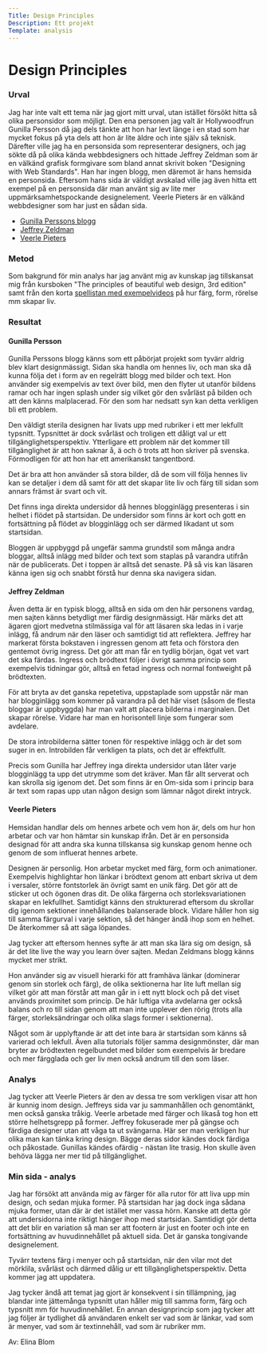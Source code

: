 ```yaml
---
Title: Design Principles
Description: Ett projekt
Template: analysis
---
```


Design Principles
=======================

### Urval
Jag har inte valt ett tema när jag gjort mitt urval, utan istället försökt hitta så olika personsidor som möjligt. Den ena personen jag valt är Hollywoodfrun Gunilla Persson då jag dels tänkte att hon har levt länge i en stad som har mycket fokus på yta dels att hon är lite äldre och inte själv så teknisk. Därefter ville jag ha en personsida som representerar designers, och jag sökte då på olika kända webbdesigners och hittade Jeffrey Zeldman som är en välkänd grafisk formgivare som bland annat skrivit boken "Designing with Web Standards". Han har ingen blogg, men däremot är hans hemsida en personsida. Eftersom hans sida är väldigt avskalad ville jag även hitta ett exempel på en personsida där man använt sig av lite mer uppmärksamhetspockande designelement. Veerle Pieters är en välkänd webbdesigner som har just en sådan sida.

- [Gunilla Perssons blogg](http://gunillapersson.blogspot.com/)
- [Jeffrey Zeldman](https://www.zeldman.com/)
- [Veerle Pieters](https://veerle.duoh.com/)

### Metod
Som bakgrund för min analys har jag använt mig av kunskap jag tillskansat mig från kursboken "The principles of beautiful web design, 3rd edition" samt från den korta [spellistan med exempelvideos](https://www.youtube.com/playlist?list=PLKtP9l5q3ce-oz7aoBkk-oEn4xzGbtqxU) på hur färg, form, rörelse mm skapar liv.

### Resultat
#### Gunilla Persson
Gunilla Perssons blogg känns som ett påbörjat projekt som tyvärr aldrig blev klart designmässigt. Sidan ska handla om hennes liv, och man ska då kunna följa det i form av en regelrätt blogg med bilder och text. Hon använder sig exempelvis av text över bild, men den flyter ut utanför bildens ramar och har ingen splash under sig vilket gör den svårläst på bilden och att den känns malplacerad. För den som har nedsatt syn kan detta verkligen bli ett problem. 

Den väldigt sterila designen har livats upp med rubriker i ett mer lekfullt typsnitt. Typsnittet är dock svårläst och troligen ett dåligt val ur ett tillgänglighetsperspektiv. Ytterligare ett problem när det kommer till tillgänglighet är att hon saknar å, ä och ö trots att hon skriver på svenska. Förmodligen för att hon har ett amerikanskt tangentbord.

Det är bra att hon använder så stora bilder, då de som vill följa hennes liv kan se detaljer i dem då samt för att det skapar lite liv och färg till sidan som annars främst är svart och vit.

Det finns inga direkta undersidor då hennes blogginlägg presenteras i sin helhet i flödet på startsidan. De undersidor som finns är kort och gott en fortsättning på flödet av blogginlägg och ser därmed likadant ut som startsidan.

Bloggen är uppbyggd på ungefär samma grundstil som många andra bloggar, alltså inlägg med bilder och text som staplas på varandra utifrån när de publicerats. Det i toppen är alltså det senaste. På så vis kan läsaren känna igen sig och snabbt förstå hur denna ska navigera sidan.

#### Jeffrey Zeldman
Även detta är en typisk blogg, alltså en sida om den här personens vardag, men sajten känns betydligt mer färdig designmässigt. Här märks det att ägaren gjort medvetna stilmässiga val för att läsaren ska ledas in i varje inlägg, få andrum när den läser och samtidigt tid att reflektera. Jeffrey har markerat första bokstaven i ingressen genom att feta och förstora den gentemot övrig ingress. Det gör att man får en tydlig början, ögat vet vart det ska färdas. Ingress och brödtext följer i övrigt samma princip som exempelvis tidningar gör, alltså en fetad ingress och normal fontweight på brödtexten.

För att bryta av det ganska repetetiva, uppstaplade som uppstår när man har blogginlägg som kommer på varandra på det här viset (såsom de flesta bloggar är uppbyggda) har man valt att placera bilderna i marginalen. Det skapar rörelse. Vidare har man en horisontell linje som fungerar som avdelare.

De stora introbilderna sätter tonen för respektive inlägg och är det som suger in en. Introbilden får verkligen ta plats, och det är effektfullt.

Precis som Gunilla har Jeffrey inga direkta undersidor utan låter varje blogginlägg ta upp det utrymme som det kräver. Man får allt serverat och kan skrolla sig igenom det. Det som finns är en Om-sida som i princip bara är text som rapas upp utan någon design som lämnar något direkt intryck.

#### Veerle Pieters 
Hemsidan handlar dels om hennes arbete och vem hon är, dels om hur hon arbetar och var hon hämtar sin kunskap ifrån. Det är en personsida designad för att andra ska kunna tillskansa sig kunskap genom henne och genom de som influerat hennes arbete.

Designen är personlig. Hon arbetar mycket med färg, form och animationer. Exempelvis highlightar hon länkar i brödtext genom att enbart skriva ut dem i versaler, större fontstorlek än övrigt samt en unik färg. Det gör att de sticker ut och ögonen dras dit. De olika färgerna och storleksvariationen skapar en lekfullhet. Samtidigt känns den strukturerad eftersom du skrollar dig igenom sektioner innehållandes balanserade block. Vidare håller hon sig till samma färgurval i varje sektion, så det hänger ändå ihop som en helhet. De återkommer så att säga löpandes.

Jag tycker att eftersom hennes syfte är att man ska lära sig om design, så är det lite live the way you learn över sajten. Medan Zeldmans blogg känns mycket mer strikt.

Hon använder sig av visuell hierarki för att framhäva länkar (dominerar genom sin storlek och färg), de olika sektionerna har lite luft mellan sig vilket gör att man förstår att man går in i ett nytt block och på det viset används proximitet som princip. De här luftiga vita avdelarna ger också balans och ro till sidan genom att man inte upplever den rörig (trots alla färger, storleksändringar och olika slags former i sektionerna).

Något som är upplyftande är att det inte bara är startsidan som känns så varierad och lekfull. Även alla tutorials följer samma designmönster, där man bryter av brödtexten regelbundet med bilder som exempelvis är bredare och mer färgglada och ger liv men också andrum till den som läser.

### Analys
Jag tycker att Veerle Pieters är den av dessa tre som verkligen visar att hon är kunnig inom design. Jeffreys sida var ju sammanhållen och genomtänkt, men också ganska tråkig. Veerle arbetade med färger och likaså tog hon ett större helhetsgrepp på former. Jeffrey fokuserade mer på gängse och färdiga designer utan att våga ta ut svängarna. Här ser man verkligen hur olika man kan tänka kring design. Bägge deras sidor kändes dock färdiga och påkostade. Gunillas kändes ofärdig - nästan lite trasig. Hon skulle även behöva lägga ner mer tid på tillgänglighet.

### Min sida - analys
Jag har försökt att använda mig av färger för alla rutor för att liva upp min design, och sedan mjuka former. På startsidan har jag dock inga sådana mjuka former, utan där är det istället mer vassa hörn. Kanske att detta gör att undersidorna inte riktigt hänger ihop med startsidan. Samtidigt gör detta att det blir en variation så man ser att footern är just en footer och inte en fortsättning av huvudinnehållet på aktuell sida. Det är ganska tongivande designelement.

Tyvärr textens färg i menyer och på startsidan, när den vilar mot det mörklila, svårläst och därmed dålig ur ett tillgänglighetsperspektiv. Detta kommer jag att uppdatera.

Jag tycker ändå att temat jag gjort är konsekvent i sin tillämpning, jag blandar inte jättemånga typsnitt utan håller mig till samma form, färg och typsnitt mm för huvudinnehållet. En annan designprincip som jag tycker att jag följer är tydlighet då användaren enkelt ser vad som är länkar, vad som är menyer, vad som är textinnehåll, vad som är rubriker mm.

Av: Elina Blom